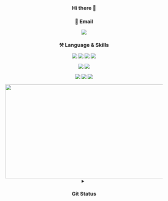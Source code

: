 <div align="center">

  ### Hi there 👋

<!--
**tneoeo2/tneoeo2** is a ✨ _special_ ✨ repository because its `README.md` (this file) appears on your GitHub profile.

Here are some ideas to get you started:

- 🔭 I’m currently working on ...
- 🌱 I’m currently learning ...
- 👯 I’m looking to collaborate on ...
- 🤔 I’m looking for help with ...
- 💬 Ask me about ...
- 📫 How to reach me: ...
- 😄 Pronouns: ...
- ⚡ Fun fact: ...
-->
### 📧 Email
<img src="https://img.shields.io/badge/tneoeo2@gmail.com-EA4335??style=flat-square&logo=Gmail&logoColor=white"/>

### ⚒️ Language & Skills 
<img src="https://img.shields.io/badge/Python-3776AB?style=flat&logo=Python&logoColor=white"/> <img src="https://img.shields.io/badge/JavaScript-F7DF1E?style=flat&logo=JavaScript&logoColor=white"/> <img src="https://img.shields.io/badge/Django-092E20?style=flat&logo=Django&logoColor=white"/> <img src="https://img.shields.io/badge/TensorFlow-FF6F00?style=flat&logo=TensorFlow&logoColor=white"/>  
<!-- <img src="https://img.shields.io/badge/HTML5-E34F26?style=flat&logo=HTML5&logoColor=white"/>
<img src="https://img.shields.io/badge/CSS3-1572B6?style=flat&logo=CSS3&logoColor=white"/>   --> 

<img src="https://img.shields.io/badge/Oracle-F80000?style=flat&logo=Oracle&logoColor=white"/> <img src="https://img.shields.io/badge/MySQL-4479A1?style=flat&logo=MySQL&logoColor=white"/>  


<img src="https://img.shields.io/badge/linux-FCC624?style=flat-square&logo=linux&logoColor=white"/>  <img src="https://img.shields.io/badge/Docker-2496ED?style=flat-square&logo=Docker&logoColor=white"/> <img src="https://img.shields.io/badge/Git-F05032?style=flat-square&logo=Git&logoColor=white"/>  

<a href="https://github.com/devxb/gitanimals">
<img
  src="https://render.gitanimals.org/farms/tneoeo2"
  width="600"
  height="300"
/>
</a>

 <details>
<summary> <h3>Git Status </h3></summary>
<div markdown="1">
  
[![Top Langs](https://github-readme-stats-sigma-five.vercel.app/api/top-langs/?username=tneoeo2&layout=compact&theme=radical)](https://github.com/tneoeo2/github-readme-stats)
![tneoeo2's github stats](https://github-readme-stats-sigma-five.vercel.app/api?username=tneoeo2&show_icons=true&theme=radical&show_icons=true)
  
</div>
</details> 

</div>
